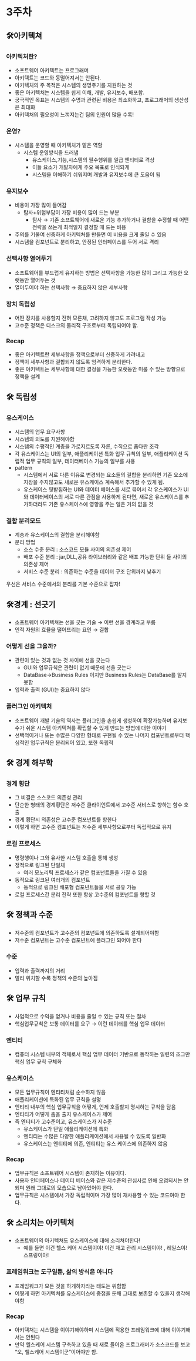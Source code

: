 # 3주차

## 🛠아키텍쳐

### 아키텍처란?

- 소프트웨어 아키텍트는 프로그래머
- 아키텍트는 코드와 동떨어져서는 안된다.
- 아키텍처의 주 목적은 시스템의 생명주기를 지원하는 것
- 좋은 아키텍처는 시스템을 쉽게 이해, 개발, 유지보수, 배포함.
- 궁극적인 목표는 시스템의 수명과 관련된 비용은 최소화하고, 프로그래머의 생산성은 최대화
- 아키텍처의 필요성이 느껴지는건 팀의 인원이 많을 수록!

### 운영?

- 시스템을 운영할 때 아키텍처가 맡은 역할
  - 시스템 운영방식을 드러냄
    - 유스케이스,기능,시스템의 필수행위를 일급 엔티티로 격상
    - 이들 요소가 개발자에게 주요 목표로 인식되게
    - 시스템을 이해하기 쉬워지며 개발과 유지보수에 큰 도움이 됨

### 유지보수

- 비용이 가장 많이 들어감
  - 탐사+위험부담이 가장 비용이 많이 드는 부분
    - 탐사 → 기존 소프트웨어에 새로운 기능 추가하거나 결함을 수정할 때 어떤 전략을 쓰는게 최적일지 결정할 때 드는 비용
- 주의를 기울여 신중하게 아키텍처를 만들면 이 비용을 크게 줄일 수 있음
- 시스템을 컴포넌트로 분리하고, 안정된 인터페이스를 두어 서로 격리

### 선택사항 열어두기

- 소프트웨어를 부드럽게 유지하는 방법은 선택사항을 가능한 많이 그리고 가능한 오랫동안 열어두는 것
- 열어두어야 하는 선택사항 → 중요하지 않은 세부사항

### 장치 독립성

- 어떤 장치를 사용할지 전혀 모른채, 고려하지 않고도 프로그램 작성 가능
- 고수준 정책은 디스크의 물리적 구조로부터 독립되어야 함.

### Recap

- 좋은 아키텍트란 세부사항을 정책으로부터 신중하게 가려내고
- 정책이 세부사항과 결합되지 않도록 엄격하게 분리한다.
- 좋은 아키텍트는 세부사항에 대한 결정을 가능한 오랫동안 미룰 수 있는 방향으로 정책을 설계

## 🛠 독립성

### 유스케이스

- 시스템의 업무 요구사항
- 시스템의 의도를 지원해야함
- 시스템의 수평적인 계층을 가로지르도록 자른, 수직으로 좁다란 조각
- 각 유스케이스는 UI의 일부, 애플리케이션 특화 업무 규칙의 일부, 애플리케이션 독립적 업무 규칙의 일부, 데이터베이스 기능의 일부를 사용
- pattern
  - 시스템에서 서로 다른 이유로 변경되는 요소들의 결합을 분리하면 기존 요소에 지장을 주지않고도 새로운 유스케이스 계속해서 추가할 수 있게 됨.
  - 유스케이스 뒷받침하는 UI와 데이터 베이스를 서로 묶어서 각 유스케이스가 UI와 데이터베이스의 서로 다른 관점을 사용하게 된다면, 새로운 유스케이스를 추가하더라도 기존 유스케이스에 영향을 주는 일은 거의 없을 것

### 결합 분리모드

- 계층과 유스케이스의 결합을 분리해야함
- 분리 방법
  - 소스 수준 분리 : 소스코드 모듈 사이의 의존성 제어
  - 배포 수준 분리 : jar,DLL,공유 라이브러리와 같은 배포 가능한 단위 들 사이의 의존성 제어
  - 서비스 수준 분리 : 의존하는 수준을 데이터 구조 단위까지 낮추기

우선은 서비스 수준에서의 분리를 기본 수준으로 잡자!

## 🛠경계 : 선긋기

- 소프트웨어 아키텍쳐는 선을 긋는 기술 → 이런 선을 경계라고 부름
- 인적 자원의 효율을 떨어뜨리는 요인 → 결합

### 어떻게 선을 그을까?

- 관련이 있는 것과 없는 것 사이에 선을 긋는다
  - GUI와 업무규칙은 관련이 없기 때문에 선을 긋는다
  - DataBase→Business Rules 이지만 Business Rules는 DataBase를 알지 못함
- 입력과 출력 (GUI)는 중요하지 않다

### 플러그인 아키텍처

- 소프트웨어 개발 기술의 역사는 플러그인을 손쉽게 생성하여 확장가능하며 유지보수가 쉬운 시스템 아키텍쳐를 확립할 수 있게 만드는 방법에 대한 이야기
- 선택적이거나 또는 수많은 다양한 형태로 구현될 수 있는 나머지 컴포넌트로부터 핵심적인 업무규칙은 분리되어 있고, 또한 독립적

## 🛠 경계 해부학

### 경계 횡단

- 그 비결은 소스코드 의존성 관리
- 단순한 형태의 경계횡단은 저수준 클라이언트에서 고수준 서비스로 향하는 함수 호출
- 경계 횡단시 의존성은 고수준 컴포넌트를 향한다
- 이렇게 하면 고수준 컴포넌트는 저수준 세부사항으로부터 독립적으로 유지

### 로컬 프로세스

- 명령행이나 그와 유사한 시스템 호출을 통해 생성
- 정적으로 링크된 단일체
  - 여러 모노리틱 프로세스가 같은 컴포넌트들을 가질 수 있음
- 동적으로 링크된 여러개의 컴포넌트
  - 동적으로 링크된 배포형 컴포넌트들을 서로 공유 가능
- 로컬 프로세스간 분리 전략 또한 항상 고수준의 컴포넌트를 향할 것

## 🛠 정책과 수준

- 저수준의 컴포넌트가 고수준의 컴포넌트에 의존하도록 설계되어야함
- 저수준 컴포넌트는 고수준 컴포넌트에 플러그인 되어야 한다

### 수준

- 입력과 출력까지의 거리
- 멀리 위치할 수록 정책의 수준의 높아짐

## 🛠 업무 규칙

- 사업적으로 수익을 얻거나 비용을 줄일 수 있는 규칙 또는 절차
- 핵심업무규칙은 보통 데이터를 요구 → 이런 데이터를 핵심 업무 데이터

### 엔티티

- 컴퓨터 시스템 내부의 객체로서 핵심 업무 데이터 기반으로 동작하는 일련의 조그만 핵심 업무 규칙 구체화

### 유스케이스

- 모든 업무규칙이 엔티티처럼 순수하지 않음
- 애플리케이션에 특화된 업무 규칙을 설명
- 엔티티 내부의 핵심 업무규칙을 어떻게, 언제 호출할지 명시하는 규칙을 담음
- 엔티티가 어떻게 춤을 출지 유스케이스가 제어
- 즉 엔티티가 고수준이고, 유스케이스가 저수준
  - 유스케이스가 단일 애플리케이션에 특화
  - 엔티티는 수많은 다양한 애플리케이션에서 사용될 수 있도록 일반화
  - 유스케이스는 엔티티에 의존, 엔티티는 유스 케이스에 의존하지 않음

### Recap

- 업무규칙은 소프트웨어 시스템이 존재하는 이유이다.
- 사용자 인터페이스나 데이터 베이스와 같은 저수준의 관심사로 인해 오염되서는 안되며 원래 그대로의 모습으로 남아있어야 한다.
- 업무규칙은 시스템에서 가장 독립적이며 가장 많이 재사용할 수 있는 코드여야 한다.

## 🛠 소리치는 아키텍처

- 소프트웨어의 아키텍쳐도 유스케이스에 대해 소리쳐야한다!
  - 예를 들면 이건 헬스 케어 시스템이야! 이건 재고 관리 시스템이야! , 레일스야! 스프링이야!

### 프레임워크는 도구일뿐, 삶의 방식은 아니다

- 프레임워크가 모든 것을 하게하자라는 태도는 위험함
- 어떻게 하면 아키텍쳐를 유스케이스에 중점을 둔채 그대로 보존할 수 있을지 생각해야함

### Recap

- 아키텍쳐는 시스템을 이야기해야하며 시스템에 적용한 프레임워크에 대해 이야기해서는 안된다
- 만약 헬스케어 시스템 구축하고 있을 때 새로 들어온 프로그래머가 소스코드를 보고 “오, 헬스케어 시스템이군”이어야만 함.
